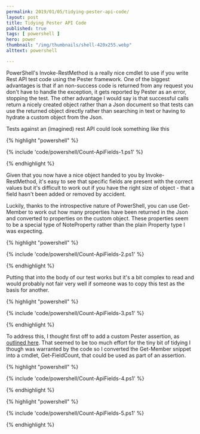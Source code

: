 ```yaml
---
permalink: 2019/01/05/tidying-pester-api-code/
layout: post
title: Tidying Pester API Code
published: true 
tags: [ powershell ]
hero: power
thumbnail: "/img/thumbnails/shell-420x255.webp"
alttext: powershell

---
```


PowerShell's Invoke-RestMethod is a really nice cmdlet to use if you write Rest API test code using the Pester framework. One of the biggest 
advantages is that if an non-success code is returned from any request you don't have to handle the exception, it gets reported by Pester 
as an error, stopping the test. The other advantage I would say is that successful calls return a nicely created object rather than a Json 
document so that tests can use the returned object directly rather than searching in text or having to hydrate a custom object from the Json.  

Tests against an (imagined) rest API could look something like this

{% highlight "powershell" %}

{% include 'code/powershell/Count-ApiFields-1.ps1' %}

{% endhighlight %}

Given that you now have a nice object handed to you by Invoke-RestMethod, it's easy to see that specific fields are present with the 
correct values but it's difficult to work out if you have the right size of object - that a field hasn't been added or removed by accident. 

Luckily, thanks to the introspective nature of PowerShell, you can use Get-Member to work out how many properties have been returned in the Json 
and converted to properties on the custom object. These properties seem to be a special type of NoteProperty rather than the plain Property 
type I was expecting.

{% highlight "powershell" %}

{% include 'code/powershell/Count-ApiFields-2.ps1' %}

{% endhighlight %}

Putting that into the body of our test works but it's a bit complex to read and would probably not fair very well if someone was to copy this test 
as the basis for another. 

{% highlight "powershell" %}

{% include 'code/powershell/Count-ApiFields-3.ps1' %}

{% endhighlight %}

To address this, I thought first off to add a custom Pester assertion, as <a href="https://mathieubuisson.github.io/pester-custom-assertions/">outlined here</a>. That seemed to 
be too much effort for the tiny bit of tidying I though was warranted by the code so I converted the Get-Member snippet into a cmdlet, Get-FieldCount, 
that could be used as part of an assertion.  


{% highlight "powershell" %}

{% include 'code/powershell/Count-ApiFields-4.ps1' %}

{% endhighlight %}

{% highlight "powershell" %}

{% include 'code/powershell/Count-ApiFields-5.ps1' %}

{% endhighlight %}

